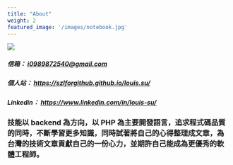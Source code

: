 ```yaml
---
title: "About"
weight: 2
featured_image: '/images/notebook.jpg'
---
```

![](/images/about.jpg#circle)

##### 信箱： i0989872540@gmail.com

##### 個人站： https://szlforgithub.github.io/louis.su/

##### Linkedin： https://www.linkedin.com/in/louis-su/

### 技能以 backend 為方向，以 PHP 為主要開發語言，追求程式碼品質的同時，不斷學習更多知識，同時試著將自己的心得整理成文章，為台灣的技術文章貢獻自己的一份心力，並期許自己能成為更優秀的軟體工程師。